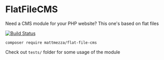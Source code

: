 # FlatFileCMS
Need a CMS module for your PHP website? This one's based on flat files

[![Build Status](https://travis-ci.org/mattmezza/flat-file-cms.svg?branch=master)](https://travis-ci.org/mattmezza/flat-file-cms)


`composer require mattmezza/flat-file-cms`

Check out `tests/` folder for some usage of the module
